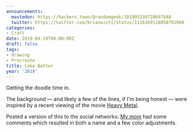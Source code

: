 ```yaml
---
announcements:
  mastodon: https://hackers.town/@randomgeek/101905230728697448
  twitter: https://twitter.com/brianwisti/status/1116169118858792960
categories:
- Craft
date: 2019-04-10T00:00:00Z
draft: false
tags:
- drawing
- Procreate
title: Cake Batter
year: '2019'
---
```


Getting the doodle time in.
<!--more-->

The background — and likely a few of the lines, if I'm being honest — were inspired
by a recent viewing of the movie [Heavy Metal][].

[Heavy Metal]: https://en.wikipedia.org/wiki/Heavy_Metal_(film)

Posted a version of this to the social networks. [My mom][] had some comments which
resulted in both a name and a few color adjustments.

[My mom]: https://shellybedsaul.com/

